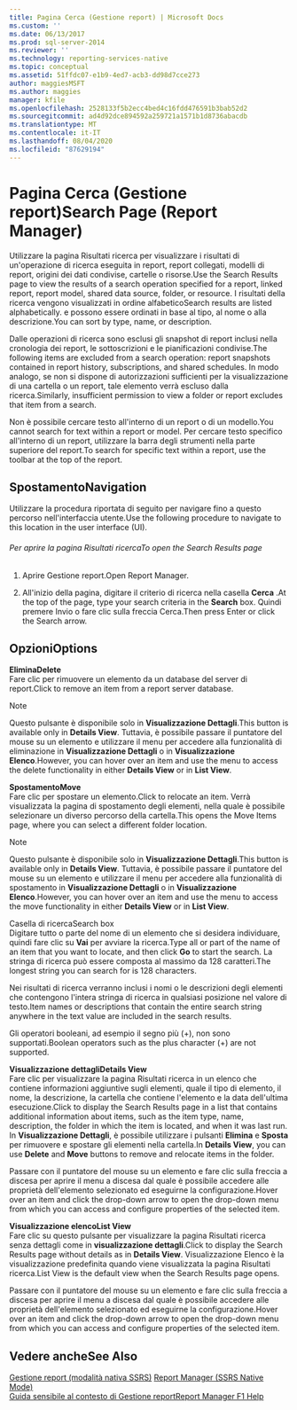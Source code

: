 ```yaml
---
title: Pagina Cerca (Gestione report) | Microsoft Docs
ms.custom: ''
ms.date: 06/13/2017
ms.prod: sql-server-2014
ms.reviewer: ''
ms.technology: reporting-services-native
ms.topic: conceptual
ms.assetid: 51ffdc07-e1b9-4ed7-acb3-dd98d7cce273
author: maggiesMSFT
ms.author: maggies
manager: kfile
ms.openlocfilehash: 2528133f5b2ecc4bed4c16fdd476591b3bab52d2
ms.sourcegitcommit: ad4d92dce894592a259721a1571b1d8736abacdb
ms.translationtype: MT
ms.contentlocale: it-IT
ms.lasthandoff: 08/04/2020
ms.locfileid: "87629194"
---
```

# <a name="search-page-report-manager"></a><span data-ttu-id="3b365-102">Pagina Cerca (Gestione report)</span><span class="sxs-lookup"><span data-stu-id="3b365-102">Search Page (Report Manager)</span></span>
  <span data-ttu-id="3b365-103">Utilizzare la pagina Risultati ricerca per visualizzare i risultati di un'operazione di ricerca eseguita in report, report collegati, modelli di report, origini dei dati condivise, cartelle o risorse.</span><span class="sxs-lookup"><span data-stu-id="3b365-103">Use the Search Results page to view the results of a search operation specified for a report, linked report, report model, shared data source, folder, or resource.</span></span> <span data-ttu-id="3b365-104">I risultati della ricerca vengono visualizzati in ordine alfabetico</span><span class="sxs-lookup"><span data-stu-id="3b365-104">Search results are listed alphabetically.</span></span> <span data-ttu-id="3b365-105">e possono essere ordinati in base al tipo, al nome o alla descrizione.</span><span class="sxs-lookup"><span data-stu-id="3b365-105">You can sort by type, name, or description.</span></span>  
  
 <span data-ttu-id="3b365-106">Dalle operazioni di ricerca sono esclusi gli snapshot di report inclusi nella cronologia dei report, le sottoscrizioni e le pianificazioni condivise.</span><span class="sxs-lookup"><span data-stu-id="3b365-106">The following items are excluded from a search operation: report snapshots contained in report history, subscriptions, and shared schedules.</span></span> <span data-ttu-id="3b365-107">In modo analogo, se non si dispone di autorizzazioni sufficienti per la visualizzazione di una cartella o un report, tale elemento verrà escluso dalla ricerca.</span><span class="sxs-lookup"><span data-stu-id="3b365-107">Similarly, insufficient permission to view a folder or report excludes that item from a search.</span></span>  
  
 <span data-ttu-id="3b365-108">Non è possibile cercare testo all'interno di un report o di un modello.</span><span class="sxs-lookup"><span data-stu-id="3b365-108">You cannot search for text within a report or model.</span></span> <span data-ttu-id="3b365-109">Per cercare testo specifico all'interno di un report, utilizzare la barra degli strumenti nella parte superiore del report.</span><span class="sxs-lookup"><span data-stu-id="3b365-109">To search for specific text within a report, use the toolbar at the top of the report.</span></span>  
  
## <a name="navigation"></a><span data-ttu-id="3b365-110">Spostamento</span><span class="sxs-lookup"><span data-stu-id="3b365-110">Navigation</span></span>  
 <span data-ttu-id="3b365-111">Utilizzare la procedura riportata di seguito per navigare fino a questo percorso nell'interfaccia utente.</span><span class="sxs-lookup"><span data-stu-id="3b365-111">Use the following procedure to navigate to this location in the user interface (UI).</span></span>  
  
###### <a name="to-open-the-search-results-page"></a><span data-ttu-id="3b365-112">Per aprire la pagina Risultati ricerca</span><span class="sxs-lookup"><span data-stu-id="3b365-112">To open the Search Results page</span></span>  
  
1.  <span data-ttu-id="3b365-113">Aprire Gestione report.</span><span class="sxs-lookup"><span data-stu-id="3b365-113">Open Report Manager.</span></span>  
  
2.  <span data-ttu-id="3b365-114">All'inizio della pagina, digitare il criterio di ricerca nella casella **Cerca** .</span><span class="sxs-lookup"><span data-stu-id="3b365-114">At the top of the page, type your search criteria in the **Search** box.</span></span> <span data-ttu-id="3b365-115">Quindi premere Invio o fare clic sulla freccia Cerca.</span><span class="sxs-lookup"><span data-stu-id="3b365-115">Then press Enter or click the Search arrow.</span></span>  
  
## <a name="options"></a><span data-ttu-id="3b365-116">Opzioni</span><span class="sxs-lookup"><span data-stu-id="3b365-116">Options</span></span>  
 <span data-ttu-id="3b365-117">**Elimina**</span><span class="sxs-lookup"><span data-stu-id="3b365-117">**Delete**</span></span>  
 <span data-ttu-id="3b365-118">Fare clic per rimuovere un elemento da un database del server di report.</span><span class="sxs-lookup"><span data-stu-id="3b365-118">Click to remove an item from a report server database.</span></span>  
  
> [!NOTE]  
>  <span data-ttu-id="3b365-119">Questo pulsante è disponibile solo in **Visualizzazione Dettagli**.</span><span class="sxs-lookup"><span data-stu-id="3b365-119">This button is available only in **Details View**.</span></span> <span data-ttu-id="3b365-120">Tuttavia, è possibile passare il puntatore del mouse su un elemento e utilizzare il menu per accedere alla funzionalità di eliminazione in **Visualizzazione Dettagli** o in **Visualizzazione Elenco**.</span><span class="sxs-lookup"><span data-stu-id="3b365-120">However, you can hover over an item and use the menu to access the delete functionality in either **Details View** or in **List View**.</span></span>  
  
 <span data-ttu-id="3b365-121">**Spostamento**</span><span class="sxs-lookup"><span data-stu-id="3b365-121">**Move**</span></span>  
 <span data-ttu-id="3b365-122">Fare clic per spostare un elemento.</span><span class="sxs-lookup"><span data-stu-id="3b365-122">Click to relocate an item.</span></span> <span data-ttu-id="3b365-123">Verrà visualizzata la pagina di spostamento degli elementi, nella quale è possibile selezionare un diverso percorso della cartella.</span><span class="sxs-lookup"><span data-stu-id="3b365-123">This opens the Move Items page, where you can select a different folder location.</span></span>  
  
> [!NOTE]  
>  <span data-ttu-id="3b365-124">Questo pulsante è disponibile solo in **Visualizzazione Dettagli**.</span><span class="sxs-lookup"><span data-stu-id="3b365-124">This button is available only in **Details View**.</span></span> <span data-ttu-id="3b365-125">Tuttavia, è possibile passare il puntatore del mouse su un elemento e utilizzare il menu per accedere alla funzionalità di spostamento in **Visualizzazione Dettagli** o in **Visualizzazione Elenco**.</span><span class="sxs-lookup"><span data-stu-id="3b365-125">However, you can hover over an item and use the menu to access the move functionality in either **Details View** or in **List View**.</span></span>  
  
 <span data-ttu-id="3b365-126">Casella di ricerca</span><span class="sxs-lookup"><span data-stu-id="3b365-126">Search box</span></span>  
 <span data-ttu-id="3b365-127">Digitare tutto o parte del nome di un elemento che si desidera individuare, quindi fare clic su **Vai** per avviare la ricerca.</span><span class="sxs-lookup"><span data-stu-id="3b365-127">Type all or part of the name of an item that you want to locate, and then click **Go** to start the search.</span></span> <span data-ttu-id="3b365-128">La stringa di ricerca può essere composta al massimo da 128 caratteri.</span><span class="sxs-lookup"><span data-stu-id="3b365-128">The longest string you can search for is 128 characters.</span></span>  
  
 <span data-ttu-id="3b365-129">Nei risultati di ricerca verranno inclusi i nomi o le descrizioni degli elementi che contengono l'intera stringa di ricerca in qualsiasi posizione nel valore di testo.</span><span class="sxs-lookup"><span data-stu-id="3b365-129">Item names or descriptions that contain the entire search string anywhere in the text value are included in the search results.</span></span>  
  
 <span data-ttu-id="3b365-130">Gli operatori booleani, ad esempio il segno più (+), non sono supportati.</span><span class="sxs-lookup"><span data-stu-id="3b365-130">Boolean operators such as the plus character (+) are not supported.</span></span>  
  
 <span data-ttu-id="3b365-131">**Visualizzazione dettagli**</span><span class="sxs-lookup"><span data-stu-id="3b365-131">**Details View**</span></span>  
 <span data-ttu-id="3b365-132">Fare clic per visualizzare la pagina Risultati ricerca in un elenco che contiene informazioni aggiuntive sugli elementi, quale il tipo di elemento, il nome, la descrizione, la cartella che contiene l'elemento e la data dell'ultima esecuzione.</span><span class="sxs-lookup"><span data-stu-id="3b365-132">Click to display the Search Results page in a list that contains additional information about items, such as the item type, name, description, the folder in which the item is located, and when it was last run.</span></span> <span data-ttu-id="3b365-133">In **Visualizzazione Dettagli**, è possibile utilizzare i pulsanti **Elimina** e **Sposta** per rimuovere e spostare gli elementi nella cartella.</span><span class="sxs-lookup"><span data-stu-id="3b365-133">In **Details View**, you can use **Delete** and **Move** buttons to remove and relocate items in the folder.</span></span>  
  
 <span data-ttu-id="3b365-134">Passare con il puntatore del mouse su un elemento e fare clic sulla freccia a discesa per aprire il menu a discesa dal quale è possibile accedere alle proprietà dell'elemento selezionato ed eseguirne la configurazione.</span><span class="sxs-lookup"><span data-stu-id="3b365-134">Hover over an item and click the drop-down arrow to open the drop-down menu from which you can access and configure properties of the selected item.</span></span>  
  
 <span data-ttu-id="3b365-135">**Visualizzazione elenco**</span><span class="sxs-lookup"><span data-stu-id="3b365-135">**List View**</span></span>  
 <span data-ttu-id="3b365-136">Fare clic su questo pulsante per visualizzare la pagina Risultati ricerca senza dettagli come in **visualizzazione dettagli**.</span><span class="sxs-lookup"><span data-stu-id="3b365-136">Click to display the Search Results page without details as in **Details View**.</span></span> <span data-ttu-id="3b365-137">Visualizzazione Elenco è la visualizzazione predefinita quando viene visualizzata la pagina Risultati ricerca.</span><span class="sxs-lookup"><span data-stu-id="3b365-137">List View is the default view when the Search Results page opens.</span></span>  
  
 <span data-ttu-id="3b365-138">Passare con il puntatore del mouse su un elemento e fare clic sulla freccia a discesa per aprire il menu a discesa dal quale è possibile accedere alle proprietà dell'elemento selezionato ed eseguirne la configurazione.</span><span class="sxs-lookup"><span data-stu-id="3b365-138">Hover over an item and click the drop-down arrow to open the drop-down menu from which you can access and configure properties of the selected item.</span></span>  
  
## <a name="see-also"></a><span data-ttu-id="3b365-139">Vedere anche</span><span class="sxs-lookup"><span data-stu-id="3b365-139">See Also</span></span>  
 <span data-ttu-id="3b365-140">[Gestione report &#40;modalità nativa SSRS&#41;](../../2014/reporting-services/report-manager-ssrs-native-mode.md) </span><span class="sxs-lookup"><span data-stu-id="3b365-140">[Report Manager  &#40;SSRS Native Mode&#41;](../../2014/reporting-services/report-manager-ssrs-native-mode.md) </span></span>  
 [<span data-ttu-id="3b365-141">Guida sensibile al contesto di Gestione report</span><span class="sxs-lookup"><span data-stu-id="3b365-141">Report Manager F1 Help</span></span>](../../2014/reporting-services/report-manager-f1-help.md)  
  
  
